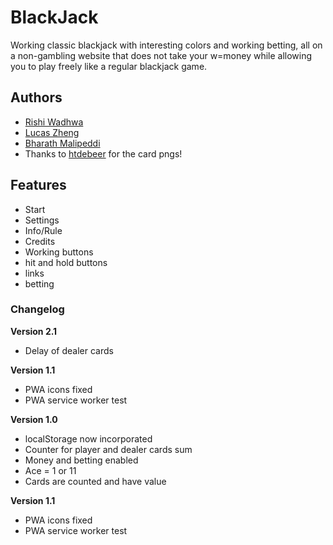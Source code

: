 # BlackJack

Working classic blackjack with interesting colors and working betting, all on a non-gambling website that does not take your w=money while allowing you to play freely like a regular blackjack game.

## Authors

- [Rishi Wadhwa](https://jeffttimm.github.io/)
- [Lucas Zheng](https://johnny59h.github.io)
- [Bharath Malipeddi](https://donald042.github.io)
- Thanks to [htdebeer](https://github.com/htdebeer/SVG-cards) for the card pngs!

## Features

- Start
- Settings
- Info/Rule
- Credits
- Working buttons
- hit and hold buttons
- links
- betting


### Changelog

**Version 2.1**

- Delay of dealer cards

**Version 1.1**

- PWA icons fixed
- PWA service worker test

**Version 1.0**

- localStorage now incorporated
- Counter for player and dealer cards sum
- Money and betting enabled
- Ace = 1 or 11
- Cards are counted and have value

**Version 1.1**

- PWA icons fixed
- PWA service worker test
